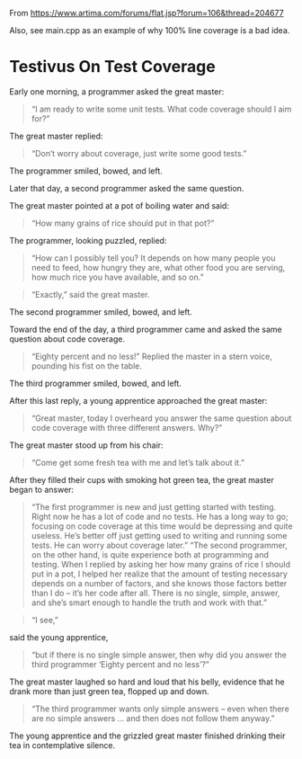 
From https://www.artima.com/forums/flat.jsp?forum=106&thread=204677

Also, see main.cpp as an example of why 100% line coverage is a bad idea.

# Testivus On Test Coverage

Early one morning, a programmer asked the great master:

> “I am ready to write some unit tests. What code coverage should I aim for?”

The great master replied:

> “Don’t worry about coverage, just write some good tests.”

The programmer smiled, bowed, and left.

Later that day, a second programmer asked the same question.

The great master pointed at a pot of boiling water and said:

> “How many grains of rice should put in that pot?”

The programmer, looking puzzled, replied:

> “How can I possibly tell you? It depends on how many people you need to feed, how hungry they are, what other food you are serving, how much rice you have available, and so on.”

>“Exactly,” said the great master.

The second programmer smiled, bowed, and left.

Toward the end of the day, a third programmer came and asked the same question about code coverage.

> “Eighty percent and no less!” Replied the master in a stern voice, pounding his fist on the table.

The third programmer smiled, bowed, and left.

After this last reply, a young apprentice approached the great master:

> “Great master, today I overheard you answer the same question about code coverage with three different answers. Why?”

The great master stood up from his chair:

> “Come get some fresh tea with me and let’s talk about it.”

After they filled their cups with smoking hot green tea, the great master began to answer:

> “The first programmer is new and just getting started with testing. Right now he has a lot of code and no tests. He has a long way to go; focusing on code coverage at this time would be depressing and quite useless. He’s better off just getting used to writing and running some tests. He can worry about coverage later.”
> “The second programmer, on the other hand, is quite experience both at programming and testing. When I replied by asking her how many grains of rice I should put in a pot, I helped her realize that the amount of testing necessary depends on a number of factors, and she knows those factors better than I do – it’s her code after all. There is no single, simple, answer, and she’s smart enough to handle the truth and work with that.”

>“I see,” 

said the young apprentice, 

> “but if there is no single simple answer, then why did you answer the third programmer ‘Eighty percent and no less’?”

The great master laughed so hard and loud that his belly, evidence that he drank more than just green tea, flopped up and down.

> “The third programmer wants only simple answers – even when there are no simple answers … and then does not follow them anyway.”

The young apprentice and the grizzled great master finished drinking their tea in contemplative silence.
